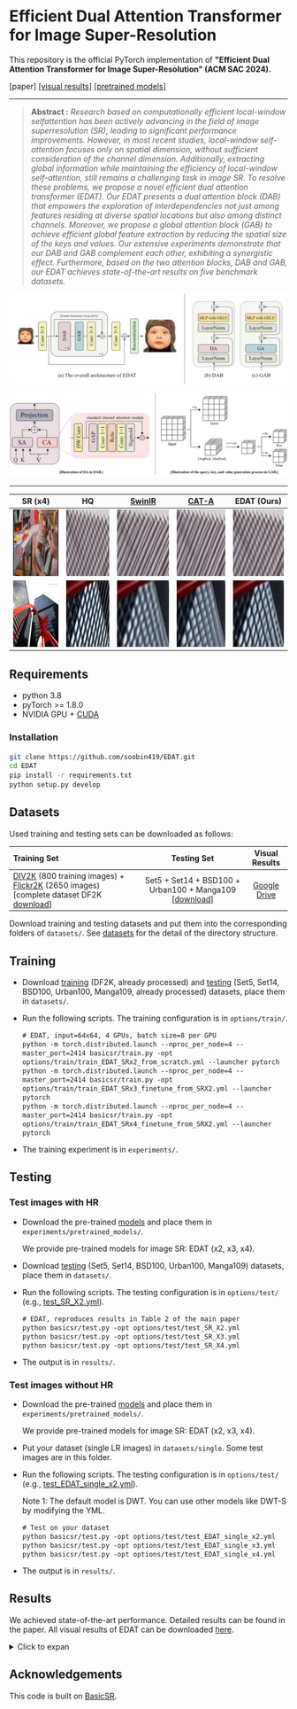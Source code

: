 # Efficient Dual Attention Transformer for Image Super-Resolution
This repository is the official PyTorch implementation of **"Efficient Dual Attention Transformer for Image Super-Resolution" (ACM SAC 2024).**

[paper] [[visual results]](https://drive.google.com/drive/folders/1b-JuaImuZ3j9hdBnQX8pRSWg7zOB2gJC) [[pretrained models]](https://drive.google.com/drive/folders/1xu2bz72zmdzbpZanOc9F__C8ctL3FH3z)

---

> **Abstract :** *Research based on computationally efficient local-window selfattention has been actively advancing in the field of image superresolution (SR), leading to significant performance improvements. However, in most recent studies, local-window self-attention focuses only on spatial dimension, without sufficient consideration of the channel dimension. Additionally, extracting global information while maintaining the efficiency of local-window self-attention, still remains a challenging task in image SR. To resolve these problems, we propose a novel efficient dual attention transformer (EDAT). Our EDAT presents a dual attention block (DAB) that empowers the exploration of interdependencies not just among features residing at diverse spatial locations but also among distinct channels. Moreover, we propose a global attention block (GAB) to achieve efficient global feature extraction by reducing the spatial size of the keys and values. Our extensive experiments demonstrate that our DAB and GAB complement each other, exhibiting a synergistic effect. Furthermore, based on the two attention blocks, DAB and GAB, our EDAT achieves state-of-the-art results on five benchmark datasets.*

![](figs/EDAT.png) 

<p align="center"><img src="figs/EDAT_2.png"  width=1000>

---

|                     SR (x4)                  |                        HQ                                              | [SwinIR](https://github.com/JingyunLiang/SwinIR) |  [CAT-A](https://github.com/zhengchen1999/CAT)      |                  EDAT (Ours)                   |
| :------------------------------------------: | :-----------------------------------------------:                     | :----------------------------------------------: | :-------------------------------------------: | :-------------------------------------------: |
| <img src="figs/barbara_SR_x4.png" height=120 width=175>| <img src="figs/barbara_HR_x4.jpg" height=120 width=175>     | <img src="figs/barbara_SwinIR_x4.jpg" height=120 width=175>| <img src="figs/barbara_CAT-A_x4.jpg" height=120 width=175>| <img src="figs/barbara_EDAT_x4.jpg" height=120 width=175>|
| <img src="figs/img_062_SR_x4.png" height=120 width=175>| <img src="figs/img_062_HR_x4.jpg" height=120 width=175>     | <img src="figs/img_062_SwinIR_x4.jpg" height=120 width=175>| <img src="figs/img_062_CAT-A_x4.jpg" height=120 width=175>| <img src="figs/img_062_EDAT_x4.jpg" height=120 width=175>|

## Requirements
- python 3.8
- pyTorch >= 1.8.0
- NVIDIA GPU + [CUDA](https://developer.nvidia.com/cuda-downloads)

### Installation
```bash
git clone https://github.com/soobin419/EDAT.git
cd EDAT
pip install -r requirements.txt
python setup.py develop
```

## Datasets

Used training and testing sets can be downloaded as follows:

| Training Set                                                 |                         Testing Set                          |                        Visual Results                        |
| :----------------------------------------------------------- | :----------------------------------------------------------: | :----------------------------------------------------------: |
| [DIV2K](https://data.vision.ee.ethz.ch/cvl/DIV2K/) (800 training images) +  [Flickr2K](https://cv.snu.ac.kr/research/EDSR/Flickr2K.tar) (2650 images) [complete dataset DF2K [download](https://drive.google.com/file/d/1TubDkirxl4qAWelfOnpwaSKoj3KLAIG4/view?usp=share_link)] | Set5 + Set14 + BSD100 + Urban100 + Manga109 [[download](https://drive.google.com/file/d/1n-7pmwjP0isZBK7w3tx2y8CTastlABx1/view?usp=sharing)] | [Google Drive](https://drive.google.com/drive/folders/1b-JuaImuZ3j9hdBnQX8pRSWg7zOB2gJC)|

Download training and testing datasets and put them into the corresponding folders of `datasets/`. See [datasets](datasets/README.md) for the detail of the directory structure.

## Training

- Download [training](https://drive.google.com/file/d/1TubDkirxl4qAWelfOnpwaSKoj3KLAIG4/view?usp=share_link) (DF2K, already processed) and [testing](https://drive.google.com/file/d/1yMbItvFKVaCT93yPWmlP3883XtJ-wSee/view?usp=sharing) (Set5, Set14, BSD100, Urban100, Manga109, already processed) datasets, place them in `datasets/`.

- Run the following scripts. The training configuration is in `options/train/`.

  ```shell
  # EDAT, input=64x64, 4 GPUs, batch size=8 per GPU
  python -m torch.distributed.launch --nproc_per_node=4 --master_port=2414 basicsr/train.py -opt options/train/train_EDAT_SRx2_from_scratch.yml --launcher pytorch
  python -m torch.distributed.launch --nproc_per_node=4 --master_port=2414 basicsr/train.py -opt options/train/train_EDAT_SRx3_finetune_from_SRX2.yml --launcher pytorch
  python -m torch.distributed.launch --nproc_per_node=4 --master_port=2414 basicsr/train.py -opt options/train/train_EDAT_SRx4_finetune_from_SRX2.yml --launcher pytorch
  ```

- The training experiment is in `experiments/`.

## Testing

### Test images with HR

- Download the pre-trained [models](https://drive.google.com/drive/folders/1xu2bz72zmdzbpZanOc9F__C8ctL3FH3z) and place them in `experiments/pretrained_models/`.

  We provide pre-trained models for image SR: EDAT (x2, x3, x4).

- Download [testing](https://drive.google.com/file/d/1yMbItvFKVaCT93yPWmlP3883XtJ-wSee/view?usp=sharing) (Set5, Set14, BSD100, Urban100, Manga109) datasets, place them in `datasets/`.

- Run the following scripts. The testing configuration is in `options/test/` (e.g., [test_SR_X2.yml](options/test/test_SR_X2.yml)).


  ```shell 
  # EDAT, reproduces results in Table 2 of the main paper
  python basicsr/test.py -opt options/test/test_SR_X2.yml
  python basicsr/test.py -opt options/test/test_SR_X3.yml
  python basicsr/test.py -opt options/test/test_SR_X4.yml
  ```

- The output is in `results/`.

### Test images without HR

- Download the pre-trained [models](https://drive.google.com/drive/folders/1xu2bz72zmdzbpZanOc9F__C8ctL3FH3z) and place them in `experiments/pretrained_models/`.

  We provide pre-trained models for image SR: EDAT (x2, x3, x4).

- Put your dataset (single LR images) in `datasets/single`. Some test images are in this folder.

- Run the following scripts. The testing configuration is in `options/test/` (e.g., [test_EDAT_single_x2.yml](options/test/test_EDAT_single_x2.yml)).

    Note 1: The default model is DWT. You can use other models like DWT-S by modifying the YML.

  ```shell
  # Test on your dataset
  python basicsr/test.py -opt options/test/test_EDAT_single_x2.yml
  python basicsr/test.py -opt options/test/test_EDAT_single_x3.yml
  python basicsr/test.py -opt options/test/test_EDAT_single_x4.yml
  ```

- The output is in `results/`.

## Results

We achieved state-of-the-art performance. Detailed results can be found in the paper. All visual results of EDAT can be downloaded [here](https://drive.google.com/drive/folders/1b-JuaImuZ3j9hdBnQX8pRSWg7zOB2gJC).

<details>
<summary>Click to expan</summary>

- results in Table 3 of the main paper

<p align="center">
  <img width="900" src="figs/Table3.PNG">
</p>

- visual comparison (x4) in the main paper

<p align="center">
  <img width="900" src="figs/Figure5.png">
</p>
</details>

## Acknowledgements

This code is built on  [BasicSR](https://github.com/XPixelGroup/BasicSR).
